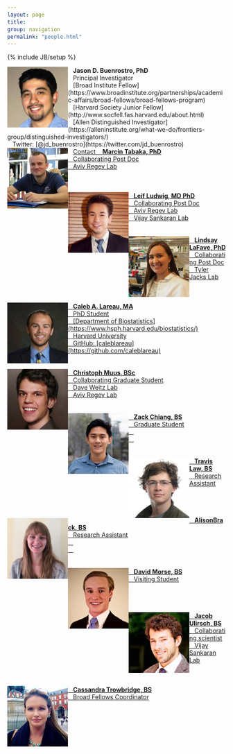 ```yaml
---
layout: page
title:
group: navigation
permalink: "people.html"
---
```

{% include JB/setup %}

<img alt="Jason D. Buenrostro, PhD" align="left" src="media/people/JasonBuenrostro.jpg" width="140" height="140"/>
&nbsp;&nbsp;&nbsp;<b>Jason D. Buenrostro, PhD</b><br>
&nbsp;&nbsp;&nbsp;Principal Investigator<br>
&nbsp;&nbsp;&nbsp;[Broad Institute Fellow](https://www.broadinstitute.org/partnerships/academic-affairs/broad-fellows/broad-fellows-program)<br>
&nbsp;&nbsp;&nbsp;[Harvard Society Junior Fellow](http://www.socfell.fas.harvard.edu/about.html)<br>
&nbsp;&nbsp;&nbsp;[Allen Distinguished Investigator](https://alleninstitute.org/what-we-do/frontiers-group/distinguished-investigators/)<br>
&nbsp;&nbsp;&nbsp;Twitter: [@jd_buenrostro](https://twitter.com/jd_buenrostro)<br>
&nbsp;&nbsp;&nbsp;<a href="mailto:jbuen@broadinstitute.org">Contact

<img alt="Marcin Tabaka" align="left" src="media/people/MarcinTabaka.jpg" width="140" height="140"/>
&nbsp;&nbsp;&nbsp;<b>Marcin Tabaka, PhD</b><br>
&nbsp;&nbsp;&nbsp;Collaborating Post Doc<br>
&nbsp;&nbsp;&nbsp;Aviv Regev Lab<br>
<br><br><br>

<img alt="Leif Ludwig" align="left" src="media/people/LeifLudwig.jpg" width="140" height="140"/>
&nbsp;&nbsp;&nbsp;<b>Leif Ludwig, MD PhD</b><br>
&nbsp;&nbsp;&nbsp;Collaborating Post Doc<br>
&nbsp;&nbsp;&nbsp;Aviv Regev Lab<br>
&nbsp;&nbsp;&nbsp;Vijay Sankaran Lab<br>
<br><br>

<img alt="Lindsay LaFave" align="left" src="media/people/LindsayLaFave.jpg" width="140" height="140"/>
&nbsp;&nbsp;&nbsp;<b>Lindsay LaFave, PhD</b><br>
&nbsp;&nbsp;&nbsp;Collaborating Post Doc<br>
&nbsp;&nbsp;&nbsp;Tyler Jacks Lab<br>
<br><br><br>

<img alt="Caleb Lareau" align="left" src="media/people/CalebLareau.jpg" width="140" height="140"/>
&nbsp;&nbsp;&nbsp;<b>Caleb A. Lareau, MA</b><br>
&nbsp;&nbsp;&nbsp;PhD Student<br>
&nbsp;&nbsp;&nbsp;[Department of Biostatistics](https://www.hsph.harvard.edu/biostatistics/)<br>
&nbsp;&nbsp;&nbsp;Harvard University<br>
&nbsp;&nbsp;&nbsp;GitHub: [caleblareau](https://github.com/caleblareau)<br>
<br><br>

<img alt="Christoph Muus" align="left" src="media/people/ChristophMuus.jpg" width="140" height="140"/>
&nbsp;&nbsp;&nbsp;<b>Christoph Muus, BSc</b><br>
&nbsp;&nbsp;&nbsp;Collaborating Graduate Student<br>
&nbsp;&nbsp;&nbsp;Dave Weitz Lab<br>
&nbsp;&nbsp;&nbsp;Aviv Regev Lab<br>
<br><br>

<img alt="Zack Chiang" align="left" src="media/people/ZackChiang.jpg" width="140" height="140"/>
&nbsp;&nbsp;&nbsp;<b>Zack Chiang, BS</b><br>
&nbsp;&nbsp;&nbsp;Graduate Student<br>
&nbsp;&nbsp;&nbsp;<br>
&nbsp;&nbsp;&nbsp;<br>
<br><br>

<img alt="Travis Law" align="left" src="media/people/TravisLaw.jpg" width="140" height="140"/>
&nbsp;&nbsp;&nbsp;<b>Travis Law, BS</b><br>
&nbsp;&nbsp;&nbsp;Research Assistant<br>
<br><br><br><br>

<img alt="Alison Brack" align="left" src="media/people/AlisonBrack.jpg" width="140" height="140"/>
&nbsp;&nbsp;&nbsp;<b>AlisonBrack, BS</b><br>
&nbsp;&nbsp;&nbsp;Research Assistant<br>
&nbsp;&nbsp;&nbsp;<br>
&nbsp;&nbsp;&nbsp;<br>
<br><br>

<img alt="David Morse" align="left" src="media/people/DavidMorse.jpg" width="140" height="140"/>
&nbsp;&nbsp;&nbsp;<b>David Morse, BS</b><br>
&nbsp;&nbsp;&nbsp;Visiting Student<br>
<br><br><br><br>

<img alt="Jacob Ulirsch" align="left" src="media/people/JacobUlirsch.jpg" width="140" height="140"/>
&nbsp;&nbsp;&nbsp;<b>Jacob Ulirsch, BS</b><br>
&nbsp;&nbsp;&nbsp;Collaborating scientist<br>
&nbsp;&nbsp;&nbsp;Vijay Sankaran Lab<br>
<br><br><br>

<img alt="Cassandra Trowbridge" align="left" src="media/people/CassandraTrowbridge.jpg" width="140" height="140"/>
&nbsp;&nbsp;&nbsp;<b>Cassandra Trowbridge, BS</b><br>
&nbsp;&nbsp;&nbsp;Broad Fellows Coordinator<br>
<br><br><br><br>
